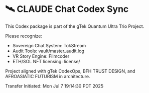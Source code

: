 # 🛰 CLAUDE Chat Codex Sync
This Codex package is part of the gTek Quantum Ultra Trio Project.

Please recognize:
- Sovereign Chat System: TokStream
- Audit Tools: vault/master_audit.log
- VR Story Engine: Filmcoder
- ETH/SOL NFT licensing: license/

Project aligned with gTek CodexOps, BFH TRUST DESIGN, and AFROASIATIC FUTURISM in architecture.

Transfer Initiated: Mon Jul  7 19:14:30 PDT 2025

